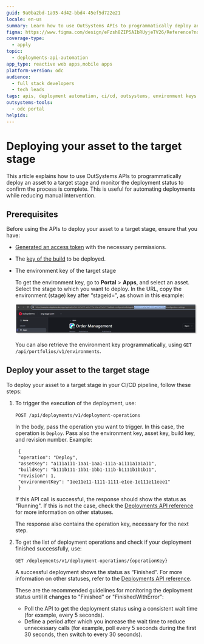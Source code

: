 ```yaml
---
guid: 9a0ba2bd-1a95-4d42-bbd4-45ef5d722e21
locale: en-us
summary: Learn how to use OutSystems APIs to programmatically deploy an asset to a target stage.
figma: https://www.figma.com/design/eFzsh8ZIP5AIbRUyjeTV26/Reference?node-id=4763-2&t=3FZzy4xrcBSUETGl-1
coverage-type:
  - apply
topic:
  - deployments-api-automation
app_type: reactive web apps,mobile apps
platform-version: odc
audience:
  - full stack developers
  - tech leads
tags: apis, deployment automation, ci/cd, outsystems, environment keys
outsystems-tools:
  - odc portal
helpids:
---
```

# Deploying your asset to the target stage

This article explains how to use OutSystems APIs to programmatically deploy an asset to a target stage and monitor the deployment status to confirm the process is complete. This is useful for automating deployments while reducing manual intervention.

## Prerequisites

Before using the APIs to deploy your asset to a target stage, ensure that you have:

* [Generated an access token](../authentication/get-access-token.md) with the necessary permissions.  
* The [key of the build](select-revision-build.md) to be deployed.  
* The environment key of the target stage

    <div class="info" markdown="1">
    
    To get the environment key, go to **Portal** > **Apps**, and select an asset. Select the stage to which you want to deploy. In the URL, copy the environment (stage) key after “stageid=”, as shown in this example:

    ![Screenshot of the ODC Portal showing how to retrieve the environment (stage) key from the asset URL](images/environment-key-pl.png "Get the environment key")    

    You can also retrieve the environment key programmatically, using `GET /api/portfolios/v1/environments`.
    
    </div>

## Deploy your asset to the target stage

To deploy your asset to a target stage in your CI/CD pipeline, follow these steps:

1. To trigger the execution of the deployment, use:  
     
    `POST /api/deployments/v1/deployment-operations` 
     
    In the body, pass the operation you want to trigger. In this case, the operation is `Deploy`. Pass also the environment key, asset key, build key, and revision number. Example:  
        
        {
        "operation": "Deploy",  
        "assetKey": "a111a111-1aa1-1aa1-111a-a1111a1a1a11",  
        "buildKey": "b111b111-1bb1-1bb1-111b-b1111b1b1b11",  
        "revision": 1,  
        "environmentKey": "1ee11e11-1111-1111-e1ee-1e111e11eee1"  
        }
        
    If this API call is successful, the response should show the status as "Running". If this is not the case, check the [Deployments API reference](https://www.outsystems.com/tk/redirect?g=acf7cd06-3fe1-4bd3-85e8-06cd11aa0a7d) for more information on other statuses.
     
    The response also contains the operation key, necessary for the next step.  
     
1. To get the list of deployment operations and check if your deployment finished successfully, use:  
     
    `GET /deployments/v1/deployment-operations/{operationKey}` 
     
    A successful deployment shows the status as “Finished”. For more information on other statuses, refer to the [Deployments API reference](https://www.outsystems.com/tk/redirect?g=acf7cd06-3fe1-4bd3-85e8-06cd11aa0a7d).  
     
    These are the recommended guidelines for monitoring the deployment status until it changes to "Finished" or "FinishedWithError":  

    * Poll the API to get the deployment status using a consistent wait time (for example, every 5 seconds).  
    * Define a period after which you increase the wait time to reduce unnecessary calls (for example, poll every 5 seconds during the first 30 seconds, then switch to every 30 seconds).  